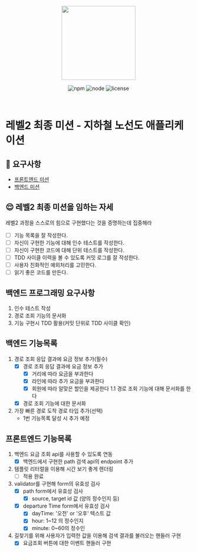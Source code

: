 <p align="center">
    <img width="200px;" src="https://raw.githubusercontent.com/woowacourse/atdd-subway-admin-frontend/master/images/main_logo.png"/>
</p>
<p align="center">
  <img alt="npm" src="https://img.shields.io/badge/npm-%3E%3D%205.5.0-blue">
  <img alt="node" src="https://img.shields.io/badge/node-%3E%3D%209.3.0-blue">
  <img alt="license" src="https://img.shields.io/github/license/woowacourse/atdd-subway-2020">
</p>

<br>

# 레벨2 최종 미션 - 지하철 노선도 애플리케이션

## 🎯 요구사항
- [프론트엔드 미션](https://github.com/woowacourse/atdd-subway-2020/blob/master/frontend-mission.md)
- [백엔드 미션](https://github.com/woowacourse/atdd-subway-2020/blob/master/backend-mission.md)

## 😌 레벨2 최종 미션을 임하는 자세
레벨2 과정을 스스로의 힘으로 구현했다는 것을 증명하는데 집중해라
- [ ] 기능 목록을 잘 작성한다.  
- [ ] 자신이 구현한 기능에 대해 인수 테스트를 작성한다.
- [ ] 자신이 구현한 코드에 대해 단위 테스트를 작성한다.
- [ ] TDD 사이클 이력을 볼 수 있도록 커밋 로그를 잘 작성한다.
- [ ] 사용자 친화적인 예외처리를 고민한다.
- [ ] 읽기 좋은 코드를 만든다.

## 백엔드 프로그래밍 요구사항
1. 인수 테스트 작성
2. 경로 조회 기능의 문서화
3. 기능 구현시 TDD 활용(커밋 단위로 TDD 사이클 확인)

## 백엔드 기능목록
1. 경로 조회 응답 결과에 요금 정보 추가(필수)
    - [x] 경로 조회 응답 결과에 요금 정보 추가
        - [x] 거리에 따라 요금을 부과한다 
        - [x] 라인에 따라 추가 요금을 부과한다
        - [x] 회원에 따라 알맞은 할인을 제공한다
1.1 경로 조회 기능에 대해 문서화를 한다
    - [x] 경로 조회 기능에 대한 문서화
2. 가장 빠른 경로 도착 경로 타입 추가(선택)
    - 1번 기능목록 달성 시 추가 예정
    
## 프론트엔드 기능목록
1. 백엔드 요금 조회 api를 사용할 수 있도록 연동
    - [x] 백엔드에서 구현한 path 검색 api의 endpoint 추가
2. 템플릿 리터럴을 이용해 시간 보기 좋게 렌더링
    - [ ] 적용 완료
3. validator를 구현해 form의 유효성 검사
    - [x] path form에서 유효성 검사
        - [x] source, target id 값 (양의 정수인지 등)
    - [x] departure Time form에서 유효성 검사
        - [x] dayTime: '오전' or '오후' 텍스트 값
        - [x] hour: 1~12 의 정수인지
        - [x] minute: 0~60의 정수인
4. 길찾기를 위해 사용자가 입력한 값을 이용해 검색 결과를 불러오는 핸들러 구현
    - [x] 요금조회 버튼에 대한 이벤트 핸들러 구현
